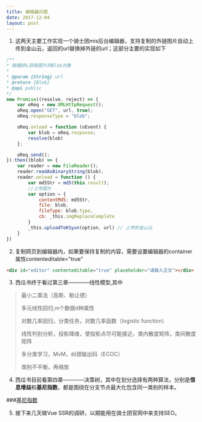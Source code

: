 ```yaml
---
title: 编辑器问题
date: 2017-12-04
layout: post
---
```


1. 这两天主要工作实现一个骑士团mis后台编辑器，支持复制的外链图片自动上传到金山云，返回的url替换掉外链的url；这部分主要的实现如下
```javascript
/**
* 根据URL获取图片的Blob对象
* 
* @param {String} url
* @return {Blob} 
* @api public
*/
new Promise((resolve, reject) => {
    var oReq = new XMLHttpRequest();
    oReq.open("GET", url, true);
    oReq.responseType = "blob";

    oReq.onload = function (oEvent) {
        var blob = oReq.response;
        resolve(blob)
    };

    oReq.send();
}).then((blob) => {
    var reader = new FileReader();
    reader.readAsBinaryString(blob);
    reader.onload = function () {
        var md5Str = md5(this.result);
        //上传图片
        var option = {
            contentMd5: md5Str,
            file: blob,
            fileType: blob.type,
            cb: _this.imgReplaceComplete
        }
        _this.uploadToKSyun(option, url) // 上传到金山云
    }
})
```

2. 复制网页到编辑器内，如果要保持复制的内容，需要设置编辑器的container属性contenteditable="true"
```html
<div id="editor" contenteditable="true" placeholder="请输入正文"></div>
```

3. 西瓜书终于看过第三章————线性模型,其中
> 最小二乘法（高斯、勒让德）
>
> 多元线性回归,m个数据d种属性
>
> 对数几率回归，分类任务，对数几率函数（logistic function）
>
> 线性判别分析，投影降维，使投影点尽可能接近，类内散度矩阵，类间散度矩阵
>
> 多分类学习，MvM，纠错输出码（ECOC）
>
> 类别不平衡，再缩放

4. 西瓜书目前看第四章————决策树，其中在划分选择有两种算法，分别是**信息增益**和**基尼指数**，都是围绕在分支节点最大化包含同一类别的样本。

###[基尼指数](https://en.wikipedia.org/wiki/Gini_coefficient)

5. 接下来几天做Vue SSR的调研，以期能用在骑士团官网中来支持SEO。
